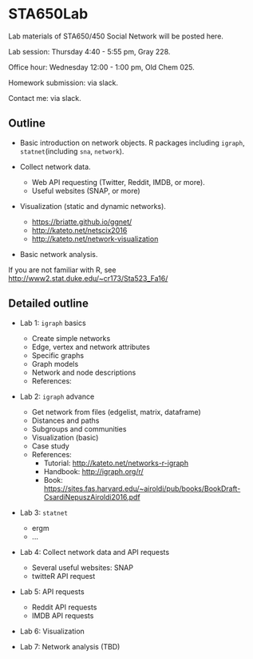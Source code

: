 # STA650Lab
Lab materials of STA650/450 Social Network will be posted here.

Lab session: Thursday 4:40 - 5:55 pm, Gray 228.

Office hour: Wednesday 12:00 - 1:00 pm, Old Chem 025.

Homework submission: via slack.

Contact me: via slack.


## Outline

- Basic introduction on network objects. R packages including `igraph`, `statnet`(including `sna`, `network`).

- Collect network data. 
  - Web API requesting (Twitter, Reddit, IMDB, or more).
  - Useful websites (SNAP, or more)
  
  
- Visualization (static and dynamic networks).

  - https://briatte.github.io/ggnet/
  - http://kateto.net/netscix2016
  - http://kateto.net/network-visualization

- Basic network analysis.


If you are not familiar with R, see http://www2.stat.duke.edu/~cr173/Sta523_Fa16/ 


## Detailed outline

- Lab 1: `igraph` basics
  - Create simple networks
  - Edge, vertex and network attributes
  - Specific graphs
  - Graph models
  - Network and node descriptions
  - References: 
    
- Lab 2: `igraph` advance
  - Get network from files (edgelist, matrix, dataframe)
  - Distances and paths
  - Subgroups and communities
  - Visualization (basic)
  - Case study
  - References: 
    - Tutorial: http://kateto.net/networks-r-igraph
    - Handbook: http://igraph.org/r/
    - Book: https://sites.fas.harvard.edu/~airoldi/pub/books/BookDraft-CsardiNepuszAiroldi2016.pdf
- Lab 3: `statnet`
  - ergm
  - ...
- Lab 4: Collect network data and API requests
  - Several useful websites: SNAP
  - twitteR API request
- Lab 5: API requests
  - Reddit API requests
  - IMDB API requests
- Lab 6: Visualization
- Lab 7: Network analysis (TBD)
